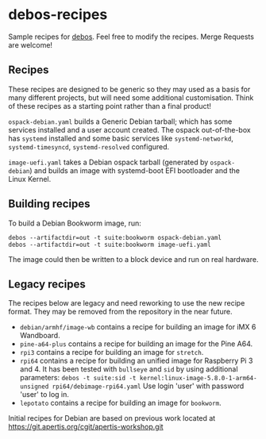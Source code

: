 # debos-recipes

Sample recipes for [debos](https://github.com/go-debos/debos). Feel free to modify
the recipes. Merge Requests are welcome!


## Recipes

These recipes are designed to be generic so they may used as a basis for many
different projects, but will need some additional customisation. Think of these
recipes as a starting point rather than a final product!

`ospack-debian.yaml` builds a Generic Debian tarball; which has some services
installed and a user account created. The ospack out-of-the-box has `systemd`
installed and some basic services like `systemd-networkd`, `systemd-timesyncd`,
`systemd-resolved` configured.

`image-uefi.yaml` takes a Debian ospack tarball (generated by `ospack-debian`)
and builds an image with systemd-boot EFI bootloader and the Linux Kernel.

## Building recipes

To build a Debian Bookworm image, run:

```
debos --artifactdir=out -t suite:bookworm ospack-debian.yaml
debos --artifactdir=out -t suite:bookworm image-uefi.yaml
```

The image could then be written to a block device and run on real hardware.

## Legacy recipes

The recipes below are legacy and need reworking to use the new recipe format. They
may be removed from the repository in the near future.

* `debian/armhf/image-wb` contains a recipe for building an image for iMX 6 Wandboard.
* `pine-a64-plus` contains a recipe for building an image for the Pine A64.
* `rpi3` contains a recipe for building an image for `stretch`.
* `rpi64` contains a recipe for building an unified image for Raspberry Pi 3 and 4.
  It has been tested with `bullseye` and `sid` by using additional parameters:
  `debos -t suite:sid -t kernel:linux-image-5.8.0-1-arm64-unsigned rpi64/debimage-rpi64.yaml`
  Use login 'user' with password 'user' to log in.
* `lepotato` contains a recipe for building an image for `bookworm`.

Initial recipes for Debian are based on previous work located at https://git.apertis.org/cgit/apertis-workshop.git
